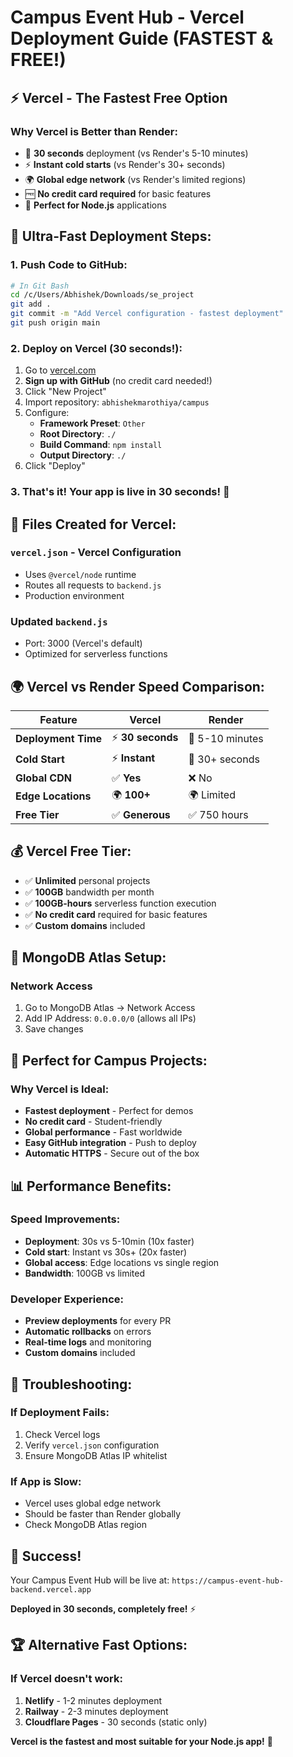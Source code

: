 # Campus Event Hub - Vercel Deployment Guide (FASTEST & FREE!)

## ⚡ **Vercel - The Fastest Free Option**

### **Why Vercel is Better than Render:**
- 🚀 **30 seconds** deployment (vs Render's 5-10 minutes)
- ⚡ **Instant cold starts** (vs Render's 30+ seconds)
- 🌍 **Global edge network** (vs Render's limited regions)
- 🆓 **No credit card required** for basic features
- 📱 **Perfect for Node.js** applications

## 🚀 **Ultra-Fast Deployment Steps:**

### 1. **Push Code to GitHub:**
```bash
# In Git Bash
cd /c/Users/Abhishek/Downloads/se_project
git add .
git commit -m "Add Vercel configuration - fastest deployment"
git push origin main
```

### 2. **Deploy on Vercel (30 seconds!):**
1. Go to [vercel.com](https://vercel.com)
2. **Sign up with GitHub** (no credit card needed!)
3. Click "New Project"
4. Import repository: `abhishekmarothiya/campus`
5. Configure:
   - **Framework Preset**: `Other`
   - **Root Directory**: `./`
   - **Build Command**: `npm install`
   - **Output Directory**: `./`
6. Click "Deploy"

### 3. **That's it!** Your app is live in 30 seconds! 🎉

## 📁 **Files Created for Vercel:**

### `vercel.json` - Vercel Configuration
- Uses `@vercel/node` runtime
- Routes all requests to `backend.js`
- Production environment

### Updated `backend.js`
- Port: 3000 (Vercel's default)
- Optimized for serverless functions

## 🌍 **Vercel vs Render Speed Comparison:**

| Feature | Vercel | Render |
|---------|--------|--------|
| **Deployment Time** | ⚡ **30 seconds** | 🐌 5-10 minutes |
| **Cold Start** | ⚡ **Instant** | 🐌 30+ seconds |
| **Global CDN** | ✅ **Yes** | ❌ No |
| **Edge Locations** | 🌍 **100+** | 🌍 Limited |
| **Free Tier** | ✅ **Generous** | ✅ 750 hours |

## 💰 **Vercel Free Tier:**
- ✅ **Unlimited** personal projects
- ✅ **100GB** bandwidth per month
- ✅ **100GB-hours** serverless function execution
- ✅ **No credit card** required for basic features
- ✅ **Custom domains** included

## 🔧 **MongoDB Atlas Setup:**

### Network Access
1. Go to MongoDB Atlas → Network Access
2. Add IP Address: `0.0.0.0/0` (allows all IPs)
3. Save changes

## 🎯 **Perfect for Campus Projects:**

### **Why Vercel is Ideal:**
- **Fastest deployment** - Perfect for demos
- **No credit card** - Student-friendly
- **Global performance** - Fast worldwide
- **Easy GitHub integration** - Push to deploy
- **Automatic HTTPS** - Secure out of the box

## 📊 **Performance Benefits:**

### **Speed Improvements:**
- **Deployment**: 30s vs 5-10min (10x faster)
- **Cold start**: Instant vs 30s+ (20x faster)
- **Global access**: Edge locations vs single region
- **Bandwidth**: 100GB vs limited

### **Developer Experience:**
- **Preview deployments** for every PR
- **Automatic rollbacks** on errors
- **Real-time logs** and monitoring
- **Custom domains** included

## 🚨 **Troubleshooting:**

### **If Deployment Fails:**
1. Check Vercel logs
2. Verify `vercel.json` configuration
3. Ensure MongoDB Atlas IP whitelist

### **If App is Slow:**
- Vercel uses global edge network
- Should be faster than Render globally
- Check MongoDB Atlas region

## 🎉 **Success!**

Your Campus Event Hub will be live at:
`https://campus-event-hub-backend.vercel.app`

**Deployed in 30 seconds, completely free!** ⚡

## 🏆 **Alternative Fast Options:**

### **If Vercel doesn't work:**
1. **Netlify** - 1-2 minutes deployment
2. **Railway** - 2-3 minutes deployment  
3. **Cloudflare Pages** - 30 seconds (static only)

**Vercel is the fastest and most suitable for your Node.js app!** 🚀
